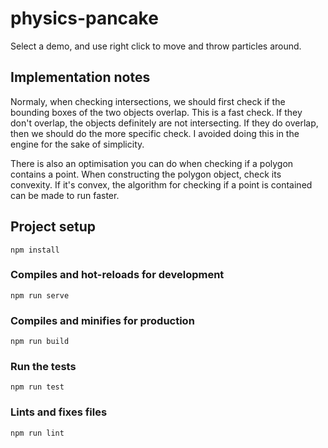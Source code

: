 # physics-pancake

Select a demo, and use right click to move and throw particles around.

## Implementation notes

Normaly, when checking intersections, we should first check if the bounding boxes of the
two objects overlap. This is a fast check. If they don't overlap, the objects definitely are
not intersecting. If they do overlap, then we should do the more specific check. I avoided
doing this in the engine for the sake of simplicity.

There is also an optimisation you can do when checking if a polygon contains a point. When
constructing the polygon object, check its convexity. If it's convex, the algorithm for checking
if a point is contained can be made to run faster.

## Project setup
```
npm install
```

### Compiles and hot-reloads for development
```
npm run serve
```

### Compiles and minifies for production
```
npm run build
```

### Run the tests
```
npm run test
```

### Lints and fixes files
```
npm run lint
```
